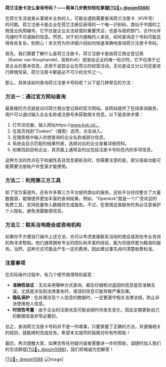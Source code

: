 **荷兰注册卡怎么查询号码？——简单几步教你轻松掌握[[TG💪+ @esim1088](https://t.me/s/esim1088)]**

在荷兰生活或者从事相关业务的人，可能会遇到需要查询荷兰注册卡（KVK号）的问题。荷兰注册卡是企业在荷兰注册后获得的一个唯一识别码，类似于中国的工商营业执照编号。它不仅是企业合法经营的重要凭证，也是与政府部门、合作伙伴沟通时不可或缺的信息。然而，对于初次接触的人来说，如何查询这个号码可能显得有些复杂。别担心！本文将为你详细介绍如何快速准确地查询荷兰注册卡号码。

首先，我们需要了解什么是荷兰注册卡。荷兰注册卡是由荷兰商业登记局（Kamer van Koophandel，简称KvK）颁发给企业的唯一标识符。它不仅用于记录企业的基本信息，还用于追踪企业在荷兰的经营活动。无论是设立分公司还是进行跨境贸易，荷兰注册卡都是必不可少的文件之一。

那么，具体该如何查询荷兰注册卡号码呢？以下是几种常见的方法：

### 方法一：通过官方网站查询

最直接的方式就是访问荷兰商业登记局的官方网站。该网站提供了在线查询服务，用户可以通过输入企业名称或注册号来获取相关信息。以下是具体步骤：

1. 打开浏览器，输入网址https://www.kvk.nl/。
2. 在首页找到“Zoeken”（搜索）选项，点击进入。
3. 在搜索框中输入你想查询的企业名称或部分信息。
4. 系统会显示匹配的结果列表，选择对应的企业查看详细资料。
5. 如果找到目标企业，其页面上通常会列出包括注册卡号码在内的多项信息。

这种方法的优点在于权威性高且信息更新及时，但需要注意的是，部分高级功能可能需要注册账户并登录才能使用。

### 方法二：利用第三方工具

除了官方渠道外，还有许多第三方平台提供类似的服务。这些平台往往整合了大量数据源，能够提供更加丰富的查询结果。例如，“Openkvk”就是一个广受欢迎的免费工具，支持批量导入数据并生成报告。不过，在使用这类服务时务必注意保护个人隐私，避免泄露敏感信息。

### 方法三：联系当地商会或咨询机构

如果你不方便自行操作上述方法，也可以考虑直接联系当地的商会或其他专业咨询机构寻求帮助。他们通常拥有专业的团队和丰富的经验，能为你提供更为精准的服务。当然，这种方式可能会产生一定的费用，因此建议事先询问清楚收费标准。

### 注意事项

在实际操作过程中，有几个细节值得特别留意：

- **准确性验证**：无论采用哪种方式查询，都应仔细核对返回的信息是否准确无误。尤其是涉及到法律事务时，错误的信息可能导致严重后果。
- **隐私保护**：在处理涉及个人信息的数据时，一定要遵守相关法律法规，防止非法使用他人信息。
- **时效性考量**：由于企业的注册状态可能会随时间发生变化，因此定期更新自己的数据库是非常必要的。

总之，查询荷兰注册卡号码并不是一件难事，只要掌握了正确的方法，并遵循相关的规则，就能顺利完成任务。希望本文提供的指南对你有所帮助！

最后，再次提醒大家，如果您有任何疑问或者需要进一步的帮助，请随时加入我们的交流群组[[TG💪+ @esim1088](https://t.me/s/esim1088)]，我们将竭诚为您解答！

[[TG💪+ @esim1088](https://t.me/s/esim1088) ![Image](https://i.postimg.cc/4NQfJmqS/Snipaste-2025-05-13-00-14-12.png)]
